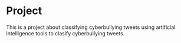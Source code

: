 # Project
This is a project about classifying cyberbullying tweets using artificial intelligence tools
to clasify cyberbullying tweets. 
